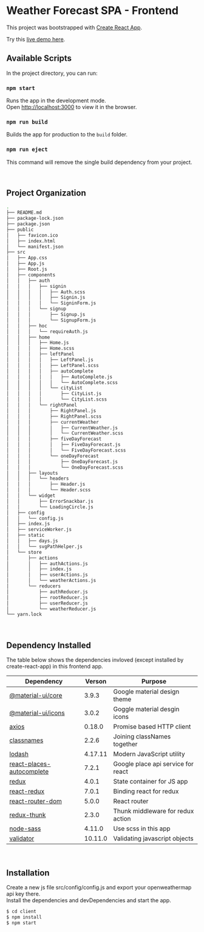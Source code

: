 # Weather Forecast SPA - Frontend 

This project was bootstrapped with [Create React App](https://github.com/facebook/create-react-app). 

Try this [live demo here][demo].

## Available Scripts

In the project directory, you can run:

### `npm start`

Runs the app in the development mode.<br>
Open [http://localhost:3000](http://localhost:3000) to view it in the browser.

### `npm run build`

Builds the app for production to the `build` folder.<br>

### `npm run eject`

This command will remove the single build dependency from your project.

<br>

## Project Organization

```bash
.
├── README.md
├── package-lock.json
├── package.json
├── public
│   ├── favicon.ico
│   ├── index.html
│   └── manifest.json
├── src
│   ├── App.css
│   ├── App.js
│   ├── Root.js
│   ├── components
│   │   ├── auth
│   │   │   ├── signin
│   │   │   │   ├── Auth.scss
│   │   │   │   ├── Signin.js
│   │   │   │   └── SigninForm.js
│   │   │   └── signup
│   │   │       ├── Signup.js
│   │   │       └── SignupForm.js
│   │   ├── hoc
│   │   │   └── requireAuth.js
│   │   ├── home
│   │   │   ├── Home.js
│   │   │   ├── Home.scss
│   │   │   ├── leftPanel
│   │   │   │   ├── LeftPanel.js
│   │   │   │   ├── LeftPanel.scss
│   │   │   │   ├── autoComplete
│   │   │   │   │   ├── AutoComplete.js
│   │   │   │   │   └── AutoComplete.scss
│   │   │   │   └── cityList
│   │   │   │       ├── CityList.js
│   │   │   │       └── CityList.scss
│   │   │   └── rightPanel
│   │   │       ├── RightPanel.js
│   │   │       ├── RightPanel.scss
│   │   │       ├── currentWeather
│   │   │       │   ├── CurrentWeather.js
│   │   │       │   └── CurrentWeather.scss
│   │   │       ├── fiveDayForecast
│   │   │       │   ├── FiveDayForecast.js
│   │   │       │   └── FiveDayForecast.scss
│   │   │       └── oneDayForecast
│   │   │           ├── OneDayForecast.js
│   │   │           └── OneDayForecast.scss
│   │   ├── layouts
│   │   │   └── headers
│   │   │       ├── Header.js
│   │   │       └── Header.scss
│   │   └── widget
│   │       ├── ErrorSnackbar.js
│   │       └── LoadingCircle.js
│   ├── config
│   │   └── config.js
│   ├── index.js
│   ├── serviceWorker.js
│   ├── static
│   │   ├── days.js
│   │   └── svgPathHelper.js
│   └── store
│       ├── actions
│       │   ├── authActions.js
│       │   ├── index.js
│       │   ├── userActions.js
│       │   └── weatherActions.js
│       └── reducers
│           ├── authReducer.js
│           ├── rootReducer.js
│           ├── userReducer.js
│           └── weatherReducer.js
└── yarn.lock
```
<br>

## Dependency Installed

The table below shows the dependencies invloved (except installed by create-react-app) in this frontend app.


| Dependency | Verson | Purpose |
| ------ | ------ | ------ |
| [@material-ui/core][core] | 3.9.3 | Google material design theme |
| [@material-ui/icons][icons] | 3.0.2 | Goggle material desgin icons|
| [axios][axios] | 0.18.0 | Promise based HTTP client |
| [classnames][classnames] | 2.2.6 | Joining classNames together|
| [lodash][lodash] | 4.17.11 | Modern JavaScript utility |
| [react-places-autocomplete][autocomplete] | 7.2.1 | Google place api service for react |
| [redux][redux] | 4.0.1| State container for JS app |
| [react-redux][react-redux] | 7.0.1 | Binding react for redux |
| [react-router-dom][react-router-dom] | 5.0.0 | React router |
| [redux-thunk][redux-thunk] | 2.3.0 | Thunk middleware for redux action |
| [node-sass][node-sass] | 4.11.0| Use scss in this app |
| [validator][validator] | 10.11.0 | Validating javascript objects |

[//]: # (These are reference links used in the body of this note and get stripped out when the markdown processor does its job.)

   [demo]: <https://weather-app-c8787.firebaseapp.com/>
   [core]: <https://material-ui.com/>
   [icons]: <https://material.io/tools/icons/?style=baseline>
   [axios]: <https://github.com/axios/axios>
   [classnames]: <https://github.com/JedWatson/classnames>
   [lodash]: <https://lodash.com/>
   [autocomplete]: <https://github.com/hibiken/react-places-autocomplete>
   [redux]: <https://redux.js.org/>
   [react-redux]: <https://github.com/reduxjs/react-redux>
   [react-router-dom]: <https://www.npmjs.com/package/react-router-dom>
   [redux-thunk]: <https://github.com/reduxjs/redux-thunk>
   [node-sass]: <https://github.com/sass/node-sass>
   [validator]: <https://validatejs.org/>


<br>

## Installation

Create a new js file src/config/config.js and export your openweathermap api key there. <br>
Install the dependencies and devDependencies and start the app.

```sh
$ cd client
$ npm install
$ npm start
```
